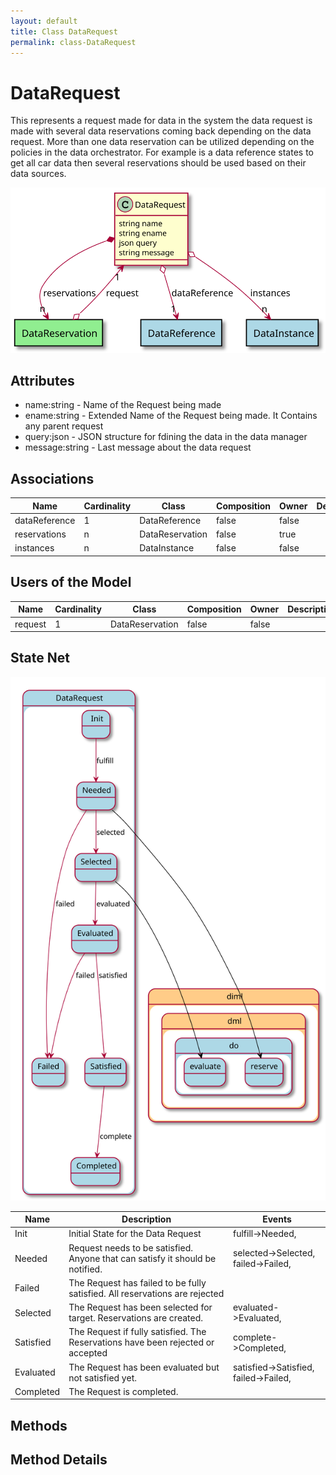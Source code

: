 ```yaml
---
layout: default
title: Class DataRequest
permalink: class-DataRequest
---
```


# DataRequest

This represents a request made for data in the system the data request is made with several data reservations coming back depending on the data request. More than one data reservation can be utilized depending on the policies in the data orchestrator. For example is a data reference states to get all car data then several reservations should  be used based on their data sources.

![Logical Diagram](./logical.svg)

## Attributes

* name:string - Name of the Request being made
* ename:string - Extended Name of the Request being made. It Contains any parent request
* query:json - JSON structure for fdining the data in the data manager
* message:string - Last message about the data request


## Associations

| Name | Cardinality | Class | Composition | Owner | Description |
| --- | --- | --- | --- | --- | --- |
| dataReference | 1 | DataReference | false | false |  |
| reservations | n | DataReservation | false | true |  |
| instances | n | DataInstance | false | false |  |


## Users of the Model

| Name | Cardinality | Class | Composition | Owner | Description |
| --- | --- | --- | --- | --- | --- |
| request | 1 | DataReservation | false | false |  |



## State Net
![State Net Diagram](./statenet.svg)

| Name | Description | Events |
| --- | --- | --- |
| Init | Initial State for the Data Request | fulfill-&gt;Needed,  |
| Needed | Request needs to be satisfied. Anyone that can satisfy it should be notified. | selected-&gt;Selected, failed-&gt;Failed,  |
| Failed | The Request has failed to be fully satisfied. All reservations are rejected |  |
| Selected | The Request has been selected for target. Reservations are created. | evaluated-&gt;Evaluated,  |
| Satisfied | The Request if fully satisfied. The Reservations have been rejected or accepted | complete-&gt;Completed,  |
| Evaluated | The Request has been evaluated but not satisfied yet. | satisfied-&gt;Satisfied, failed-&gt;Failed,  |
| Completed | The Request is completed. |  |



## Methods


<h2>Method Details</h2>
    

